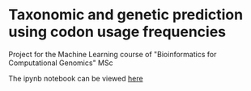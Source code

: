 # Taxonomic and genetic prediction using codon usage frequencies
Project for the Machine Learning course of "Bioinformatics for Computational Genomics" MSc



The ipynb notebook can be viewed [here](https://nbviewer.org/github/ecianini/Taxonomic-and-genetic-prediction_ML/blob/main/Eleonora%20Cianini-Homework.ipynb)

